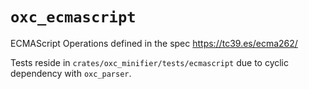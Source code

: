 # `oxc_ecmascript`

ECMAScript Operations defined in the spec https://tc39.es/ecma262/

Tests reside in `crates/oxc_minifier/tests/ecmascript` due to cyclic dependency with `oxc_parser`.
